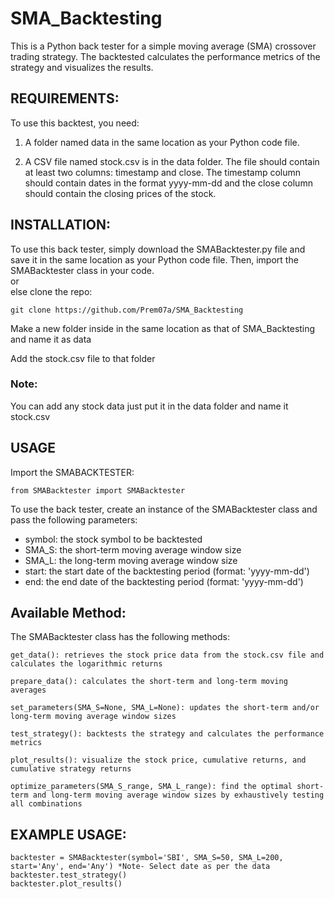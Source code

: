 # SMA_Backtesting
This is a Python back tester for a simple moving average (SMA) crossover trading strategy. The backtested calculates the performance metrics of the strategy and visualizes the results.

## REQUIREMENTS:
To use this backtest, you need:
1. A folder named data in the same location as your Python code file.

2. A CSV file named stock.csv is in the data folder. The file should contain at least two columns: timestamp and close. The timestamp column should contain dates in the format yyyy-mm-dd and the close column should contain the closing prices of the stock.

## INSTALLATION:
To use this back tester, simply download the SMABacktester.py file and save it in the same location as your Python code file. Then, import the SMABacktester class in your code.<br>
or <br>
else clone the repo:
```
git clone https://github.com/Prem07a/SMA_Backtesting
```
Make a new folder inside in the same location as that of SMA_Backtesting and name it as data

Add the stock.csv file to that folder
### Note:
You can add any stock data just put it in the data folder and name it stock.csv
## USAGE

Import the SMABACKTESTER:
```
from SMABacktester import SMABacktester
```
To use the back tester, create an instance of the SMABacktester class and pass the following parameters:

* symbol: the stock symbol to be backtested
* SMA_S: the short-term moving average window size
* SMA_L: the long-term moving average window size
* start: the start date of the backtesting period (format: 'yyyy-mm-dd')
* end: the end date of the backtesting period (format: 'yyyy-mm-dd')

## Available Method:

The SMABacktester class has the following methods:

    get_data(): retrieves the stock price data from the stock.csv file and calculates the logarithmic returns
    
    prepare_data(): calculates the short-term and long-term moving averages
    
    set_parameters(SMA_S=None, SMA_L=None): updates the short-term and/or long-term moving average window sizes
    
    test_strategy(): backtests the strategy and calculates the performance metrics
    
    plot_results(): visualize the stock price, cumulative returns, and cumulative strategy returns
    
    optimize_parameters(SMA_S_range, SMA_L_range): find the optimal short-term and long-term moving average window sizes by exhaustively testing all combinations
    
## EXAMPLE USAGE:

```
backtester = SMABacktester(symbol='SBI', SMA_S=50, SMA_L=200, start='Any', end='Any') *Note- Select date as per the data
backtester.test_strategy()
backtester.plot_results()
```
